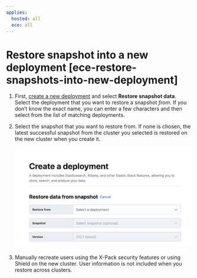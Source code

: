 ```yaml
---
applies:
  hosted: all
  ece: all
---
```


# Restore snapshot into a new deployment [ece-restore-snapshots-into-new-deployment]

1. First, [create a new deployment](../../deploy/cloud-enterprise/create-deployment.md) and select **Restore snapshot data**. Select the deployment that you want to restore a snapshot *from*. If you don’t know the exact name, you can enter a few characters and then select from the list of matching deployments.
2. Select the snapshot that you want to restore from. If none is chosen, the latest successful snapshot from the cluster you selected is restored on the new cluster when you create it.

    ![Restoring from a snapshot](../../../images/cloud-enterprise-restore-from-snapshot.png "")

3. Manually recreate users using the X-Pack security features or using Shield on the new cluster. User information is not included when you restore across clusters.

